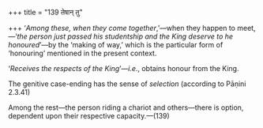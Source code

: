+++
title = "139 तेषान् तु"

+++
‘*Among these, when they come together*,’—when they happen to
meet,—‘*the person just passed his studentship and the King deserve to
he honoured*’—by the ‘making of way,’ which is the particular form of
‘honouring’ mentioned in the present context.

‘*Receives the respects of the King*’—*i.e*., obtains honour from the
King.

The genitive case-ending has the sense of *selection* (according to
Pāṇini 2.3.41)

Among the rest—the person riding a chariot and others—there is option,
dependent upon their respective capacity.—(139)


